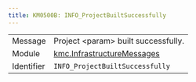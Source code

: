 ```yaml
---
title: KM0500B: INFO_ProjectBuiltSuccessfully
---
```


|            |           |
|------------|---------- |
| Message    | Project &lt;param&gt; built successfully\. |
| Module     | [kmc.InfrastructureMessages](kmc.infrastructuremessages) |
| Identifier | `INFO_ProjectBuiltSuccessfully` |


